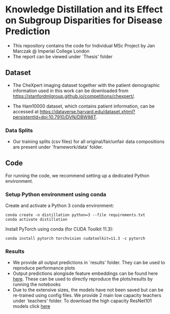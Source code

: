 # Knowledge Distillation and its Effect on Subgroup Disparities for Disease Prediction
- This repository contains the code for Individual MSc Project by Jan Marczak @ Imperial College London
- The report can be viewed under `Thesis' folder

## Dataset
- The CheXpert imaging dataset together with the patient demographic information used in this work can be downloaded from https://stanfordmlgroup.github.io/competitions/chexpert/.

- The Ham10000 dataset, which contains patient information, can be accessed at https://dataverse.harvard.edu/dataset.xhtml?persistentId=doi:10.7910/DVN/DBW86T.

### Data Splits
- Our training splits (csv files) for all original/fair/unfair data compositions are present under `framework/data' folder.
  

## Code

For running the code, we recommend setting up a dedicated Python environment.

### Setup Python environment using conda

Create and activate a Python 3 conda environment:

````
conda create -n distillation python=3 --file requirements.txt
conda activate distillation
````

Install PyTorch using conda (for CUDA Toolkit 11.3):

````
conda install pytorch torchvision cudatoolkit=11.3 -c pytorch
````

### Results
- We provide all output predictions in `results' folder. They can be used to reproduce performance plots
- Output predictions alongisde feature embeddings can be found here [here](). These can be used to directly reproduce the plots/results by running the notebooks
- Due to the extensive sizes, the models have not been saved but can be re-trained using config files. We provide 2 main low capacity teachers under `teachers' folder. To download the high capacity ResNet101 models click [here](https://www.google.com](https://drive.google.com/drive/folders/10cqT0hQcW6s-nVRoI6XSZk5Iarx1urYl?usp=sharing)https://drive.google.com/drive/folders/10cqT0hQcW6s-nVRoI6XSZk5Iarx1urYl?usp=sharing)
